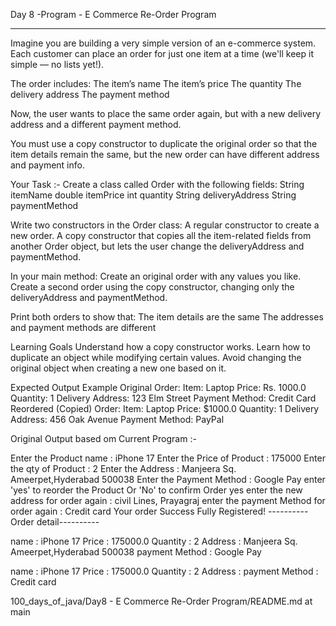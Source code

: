 Day 8 -Program - E Commerce Re-Order Program
_______________________________________________


Imagine you are building a very simple version of an e-commerce system. 
Each customer can place an order for just one item at a time (we'll keep it simple — no lists yet!).

The order includes: 
The item’s name 
The item’s price 
The quantity 
The delivery address 
The payment method

Now, the user wants to place the same order again, but with a new delivery address and a different payment method.

You must use a copy constructor to duplicate the original order so that the item details remain the same, but the new order can have different address and payment info.

Your Task :- Create a class called Order
with the following fields: String itemName double itemPrice int quantity String deliveryAddress String paymentMethod

Write two constructors in the Order class: A regular constructor to create a new order. A copy constructor that copies all the item-related fields from another Order object, but lets the user change the deliveryAddress and paymentMethod.

In your main method: Create an original order with any values you like. Create a second order using the copy constructor, changing only the deliveryAddress and paymentMethod.

Print both orders to show that: The item details are the same The addresses and payment methods are different

Learning Goals Understand how a copy constructor works. Learn how to duplicate an object while modifying certain values. Avoid changing the original object when creating a new one based on it.

Expected Output Example Original Order: Item: Laptop Price: Rs. 1000.0 Quantity: 1 Delivery Address: 123 Elm Street Payment Method: Credit Card
Reordered (Copied) Order: Item: Laptop Price: $1000.0 Quantity: 1 Delivery Address: 456 Oak Avenue Payment Method: PayPal

Original Output based om Current Program :-

Enter the Product name : iPhone 17 Enter the Price of Product : 175000 Enter the qty of Product : 2 Enter the Address : Manjeera Sq. Ameerpet,Hyderabad 500038 Enter the Payment Method : Google Pay enter 'yes' to reorder the Product Or 'No' to confirm Order yes enter the new address for order again : civil Lines, Prayagraj enter the payment Method for order again : Credit card Your order Success Fully Registered! ----------Order detail----------

name : iPhone 17 Price : 175000.0 Quantity : 2 Address : Manjeera Sq. Ameerpet,Hyderabad 500038 payment Method : Google Pay

name : iPhone 17 Price : 175000.0 Quantity : 2 Address : payment Method : Credit card

100_days_of_java/Day8 - E Commerce Re-Order Program/README.md at main




